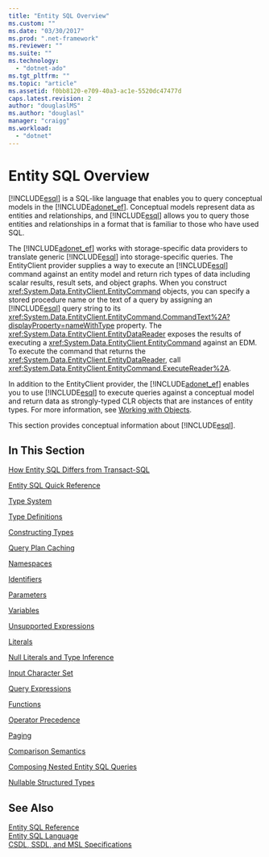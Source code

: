 ```yaml
---
title: "Entity SQL Overview"
ms.custom: ""
ms.date: "03/30/2017"
ms.prod: ".net-framework"
ms.reviewer: ""
ms.suite: ""
ms.technology: 
  - "dotnet-ado"
ms.tgt_pltfrm: ""
ms.topic: "article"
ms.assetid: f0bb8120-e709-40a3-ac1e-5520dc47477d
caps.latest.revision: 2
author: "douglaslMS"
ms.author: "douglasl"
manager: "craigg"
ms.workload: 
  - "dotnet"
---
```

# Entity SQL Overview
[!INCLUDE[esql](../../../../../../includes/esql-md.md)] is a SQL-like language that enables you to query conceptual models in the [!INCLUDE[adonet_ef](../../../../../../includes/adonet-ef-md.md)]. Conceptual models represent data as entities and relationships, and [!INCLUDE[esql](../../../../../../includes/esql-md.md)] allows you to query those entities and relationships in a format that is familiar to those who have used SQL.  
  
 The [!INCLUDE[adonet_ef](../../../../../../includes/adonet-ef-md.md)] works with storage-specific data providers to translate generic [!INCLUDE[esql](../../../../../../includes/esql-md.md)] into storage-specific queries. The EntityClient provider supplies a way to execute an [!INCLUDE[esql](../../../../../../includes/esql-md.md)] command against an entity model and return rich types of data including scalar results, result sets, and object graphs. When you construct <xref:System.Data.EntityClient.EntityCommand> objects, you can specify a stored procedure name or the text of a query by assigning an [!INCLUDE[esql](../../../../../../includes/esql-md.md)] query string to its <xref:System.Data.EntityClient.EntityCommand.CommandText%2A?displayProperty=nameWithType> property. The <xref:System.Data.EntityClient.EntityDataReader> exposes the results of executing a <xref:System.Data.EntityClient.EntityCommand> against an EDM. To execute the command that returns the <xref:System.Data.EntityClient.EntityDataReader>, call <xref:System.Data.EntityClient.EntityCommand.ExecuteReader%2A>.  
  
 In addition to the EntityClient provider, the [!INCLUDE[adonet_ef](../../../../../../includes/adonet-ef-md.md)] enables you to use [!INCLUDE[esql](../../../../../../includes/esql-md.md)] to execute queries against a conceptual model and return data as strongly-typed CLR objects that are instances of entity types. For more information, see [Working with Objects](../../../../../../docs/framework/data/adonet/ef/working-with-objects.md).  
  
 This section provides conceptual information about [!INCLUDE[esql](../../../../../../includes/esql-md.md)].  
  
## In This Section  
 [How Entity SQL Differs from Transact-SQL](../../../../../../docs/framework/data/adonet/ef/language-reference/how-entity-sql-differs-from-transact-sql.md)  
  
 [Entity SQL Quick Reference](../../../../../../docs/framework/data/adonet/ef/language-reference/entity-sql-quick-reference.md)  
  
 [Type System](../../../../../../docs/framework/data/adonet/ef/language-reference/type-system-entity-sql.md)  
  
 [Type Definitions](../../../../../../docs/framework/data/adonet/ef/language-reference/type-definitions-entity-sql.md)  
  
 [Constructing Types](../../../../../../docs/framework/data/adonet/ef/language-reference/constructing-types-entity-sql.md)  
  
 [Query Plan Caching](../../../../../../docs/framework/data/adonet/ef/language-reference/query-plan-caching-entity-sql.md)  
  
 [Namespaces](../../../../../../docs/framework/data/adonet/ef/language-reference/namespaces-entity-sql.md)  
  
 [Identifiers](../../../../../../docs/framework/data/adonet/ef/language-reference/identifiers-entity-sql.md)  
  
 [Parameters](../../../../../../docs/framework/data/adonet/ef/language-reference/parameters-entity-sql.md)  
  
 [Variables](../../../../../../docs/framework/data/adonet/ef/language-reference/variables-entity-sql.md)  
  
 [Unsupported Expressions](../../../../../../docs/framework/data/adonet/ef/language-reference/unsupported-expressions-entity-sql.md)  
  
 [Literals](../../../../../../docs/framework/data/adonet/ef/language-reference/literals-entity-sql.md)  
  
 [Null Literals and Type Inference](../../../../../../docs/framework/data/adonet/ef/language-reference/null-literals-and-type-inference-entity-sql.md)  
  
 [Input Character Set](../../../../../../docs/framework/data/adonet/ef/language-reference/input-character-set-entity-sql.md)  
  
 [Query Expressions](../../../../../../docs/framework/data/adonet/ef/language-reference/query-expressions-entity-sql.md)  
  
 [Functions](../../../../../../docs/framework/data/adonet/ef/language-reference/functions-entity-sql.md)  
  
 [Operator Precedence](../../../../../../docs/framework/data/adonet/ef/language-reference/operator-precedence-entity-sql.md)  
  
 [Paging](../../../../../../docs/framework/data/adonet/ef/language-reference/paging-entity-sql.md)  
  
 [Comparison Semantics](../../../../../../docs/framework/data/adonet/ef/language-reference/comparison-semantics-entity-sql.md)  
  
 [Composing Nested Entity SQL Queries](../../../../../../docs/framework/data/adonet/ef/language-reference/composing-nested-entity-sql-queries.md)  
  
 [Nullable Structured Types](../../../../../../docs/framework/data/adonet/ef/language-reference/nullable-structured-types-entity-sql.md)  
  
## See Also  
 [Entity SQL Reference](../../../../../../docs/framework/data/adonet/ef/language-reference/entity-sql-reference.md)  
 [Entity SQL Language](../../../../../../docs/framework/data/adonet/ef/language-reference/entity-sql-language.md)  
 [CSDL, SSDL, and MSL Specifications](../../../../../../docs/framework/data/adonet/ef/language-reference/csdl-ssdl-and-msl-specifications.md)
